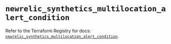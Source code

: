 # `newrelic_synthetics_multilocation_alert_condition`

Refer to the Terraform Registry for docs: [`newrelic_synthetics_multilocation_alert_condition`](https://registry.terraform.io/providers/newrelic/newrelic/3.29.0/docs/resources/synthetics_multilocation_alert_condition).
